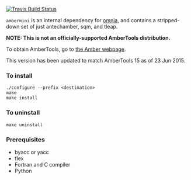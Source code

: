 [![Travis Build Status](https://travis-ci.org/choderalab/ambermini.png)](https://travis-ci.org/choderalab/ambermini)

`ambermini` is an internal dependency for [omnia](http://omnia.md), and contains a stripped-down set of just antechamber, sqm, and tleap.

**NOTE: This is not an officially-supported AmberTools distribution.**

To obtain AmberTools, go to [the Amber webpage](http://ambermd.org).

This version has been updated to match AmberTools 15 as of 23 Jun 2015.

### To install
```
./configure --prefix <destination>
make
make install
```

### To uninstall
```
make uninstall
```

### Prerequisites
* byacc or yacc
* flex
* Fortran and C compiler
* Python
